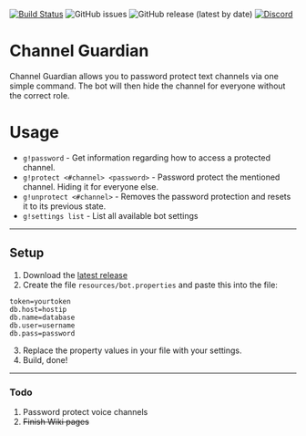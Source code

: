 [![Build Status](https://travis-ci.org/condolent/channel-guardian.svg?branch=master)](https://travis-ci.org/condolent/channel-guardian) ![GitHub issues](https://img.shields.io/github/issues/condolent/channel-guardian) ![GitHub release (latest by date)](https://img.shields.io/github/v/release/condolent/channel-guardian) [![Discord](https://img.shields.io/discord/702177588038074468)](https://discord.gg/CBDT4eV)
# Channel Guardian
Channel Guardian allows you to password protect text channels via one simple command. The bot will then hide the channel for everyone without the correct role.

# Usage
* `g!password` - Get information regarding how to access a protected channel.
* `g!protect <#channel> <password>` - Password protect the mentioned channel. Hiding it for everyone else.
* `g!unprotect <#channel>` - Removes the password protection and resets it to its previous state.
* `g!settings list` - List all available bot settings

---

## Setup
1. Download the [latest release](https://github.com/condolent/channel-guardian/releases/latest)
2. Create the file `resources/bot.properties` and paste this into the file:
```properties
token=yourtoken
db.host=hostip
db.name=database
db.user=username
db.pass=password
```
3. Replace the property values in your file with your settings.
4. Build, done!

---

### Todo
1. Password protect voice channels
2. ~~Finish Wiki pages~~